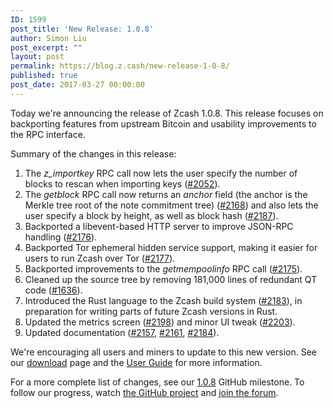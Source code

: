 ```yaml
---
ID: 1599
post_title: 'New Release: 1.0.8'
author: Simon Liu
post_excerpt: ""
layout: post
permalink: https://blog.z.cash/new-release-1-0-8/
published: true
post_date: 2017-03-27 00:00:00
---
```

<p>Today we're announcing the release of Zcash 1.0.8.  This release focuses on backporting features from upstream Bitcoin and usability improvements to the RPC interface.</p>
<p>Summary of the changes in this release:</p>
<ol class="arabic simple"><li>The <cite>z_importkey</cite> RPC call now lets the user specify the number of blocks to rescan when importing keys (<a class="reference external" href="https://github.com/zcash/zcash/pull/2052">#2052</a>).</li>
<li>The <cite>getblock</cite> RPC call now returns an <cite>anchor</cite> field (the anchor is the Merkle tree root of the note commitment tree) (<a class="reference external" href="https://github.com/zcash/zcash/pull/2168">#2168</a>) and also lets the user specify a block by height, as well as block hash (<a class="reference external" href="https://github.com/zcash/zcash/pull/2187">#2187</a>).</li>
<li>Backported a libevent-based HTTP server to improve JSON-RPC handling (<a class="reference external" href="https://github.com/zcash/zcash/pull/2176">#2176</a>).</li>
<li>Backported Tor ephemeral hidden service support, making it easier for users to run Zcash over Tor (<a class="reference external" href="https://github.com/zcash/zcash/pull/2177">#2177</a>).</li>
<li>Backported improvements to the <cite>getmempoolinfo</cite> RPC call (<a class="reference external" href="https://github.com/zcash/zcash/pull/2175">#2175</a>).</li>
<li>Cleaned up the source tree by removing 181,000 lines of redundant QT code (<a class="reference external" href="https://github.com/zcash/zcash/pull/1636">#1636</a>).</li>
<li>Introduced the Rust language to the Zcash build system (<a class="reference external" href="https://github.com/zcash/zcash/pull/2183">#2183</a>), in preparation for writing parts of future Zcash versions in Rust.</li>
<li>Updated the metrics screen (<a class="reference external" href="https://github.com/zcash/zcash/pull/2198">#2198</a>) and minor UI tweak (<a class="reference external" href="https://github.com/zcash/zcash/pull/2203">#2203</a>).</li>
<li>Updated documentation (<a class="reference external" href="https://github.com/zcash/zcash/pull/2157">#2157</a>, <a class="reference external" href="https://github.com/zcash/zcash/pull/2161">#2161</a>, <a class="reference external" href="https://github.com/zcash/zcash/pull/2184">#2184</a>).</li>
</ol><p>We're encouraging all users and miners to update to this new version. See our <a class="reference external" href="https://z.cash/download.html">download</a> page and the <a class="reference external" href="https://github.com/zcash/zcash/wiki/1.0-User-Guide">User Guide</a> for more information.</p>
<p>For a more complete list of changes, see our <a class="reference external" href="https://github.com/zcash/zcash/milestone/52">1.0.8</a> GitHub milestone. To follow our progress, watch <a class="reference external" href="https://github.com/zcash/zcash/milestones">the GitHub project</a> and <a class="reference external" href="https://forum.z.cash/">join the forum</a>.</p>